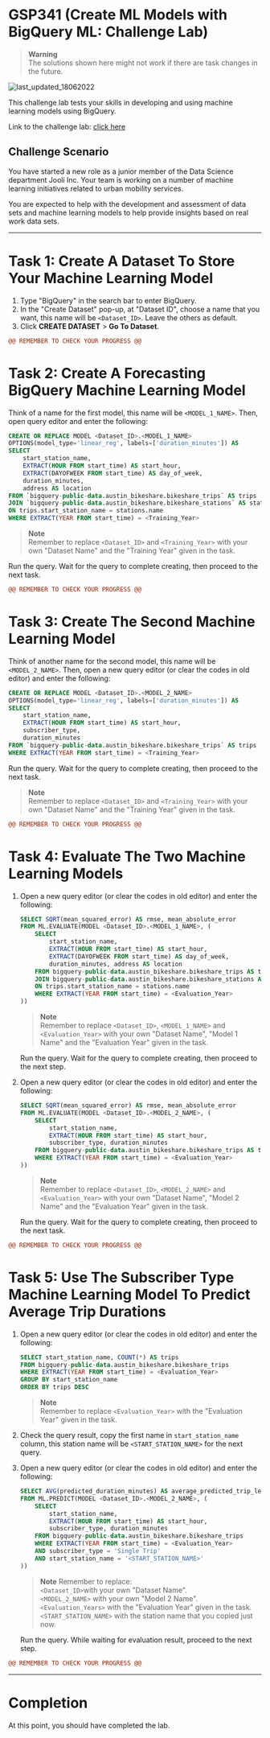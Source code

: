 # GSP341 (Create ML Models with BigQuery ML: Challenge Lab)

<!-- Disclaimer Section -->
> **Warning**
> <br>The solutions shown here might not work if there are task changes in the future.

![last_updated_18062022](https://img.shields.io/badge/last%20updated-18%20June%202022-red)

<!-- Lab Description With Link -->
This challenge lab tests your skills in developing and using machine learning models using BigQuery.

Link to the challenge lab: [click here](https://www.cloudskillsboost.google/focuses/14294?parent=catalog)

## Challenge Scenario 

You have started a new role as a junior member of the Data Science department Jooli Inc. Your team is working on a number of machine learning initiatives related to urban mobility services. 

You are expected to help with the development and assessment of data sets and machine learning models to help provide insights based on real work data sets.

---

<!-- Task and Solution -->
# Task 1: Create A Dataset To Store Your Machine Learning Model

1. Type "BigQuery" in the search bar to enter BigQuery. 
2. In the "Create Dataset" pop-up, at "Dataset ID", choose a name that you want, this name will be `<Dataset_ID>`. Leave the others as default.
3. Click **CREATE DATASET** > **Go To Dataset**.

```diff
@@ REMEMBER TO CHECK YOUR PROGRESS @@
```

# Task 2: Create A Forecasting BigQuery Machine Learning Model

Think of a name for the first model, this name will be `<MODEL_1_NAME>`. Then, open query editor and enter the following:

```sql
CREATE OR REPLACE MODEL <Dataset_ID>.<MODEL_1_NAME>
OPTIONS(model_type='linear_reg', labels=['duration_minutes']) AS
SELECT
    start_station_name,
    EXTRACT(HOUR FROM start_time) AS start_hour,
    EXTRACT(DAYOFWEEK FROM start_time) AS day_of_week,
    duration_minutes,
    address AS location
FROM `bigquery-public-data.austin_bikeshare.bikeshare_trips` AS trips
JOIN `bigquery-public-data.austin_bikeshare.bikeshare_stations` AS stations
ON trips.start_station_name = stations.name
WHERE EXTRACT(YEAR FROM start_time) = <Training_Year>
```

> **Note**
> <br>Remember to replace `<Dataset_ID>` and `<Training_Year>` with your own "Dataset Name" and the "Training Year" given in the task.

Run the query. Wait for the query to complete creating, then proceed to the next task.

```diff
@@ REMEMBER TO CHECK YOUR PROGRESS @@
```

# Task 3: Create The Second Machine Learning Model

Think of another name for the second model, this name will be `<MODEL_2_NAME>`. Then, open a new query editor (or clear the codes in old editor) and enter the following:

```sql
CREATE OR REPLACE MODEL <Dataset_ID>.<MODEL_2_NAME>
OPTIONS(model_type='linear_reg', labels=['duration_minutes']) AS
SELECT
    start_station_name,
    EXTRACT(HOUR FROM start_time) AS start_hour,
    subscriber_type,
    duration_minutes
FROM `bigquery-public-data.austin_bikeshare.bikeshare_trips` AS trips
WHERE EXTRACT(YEAR FROM start_time) = <Training_Year>
```

Run the query. Wait for the query to complete creating, then proceed to the next task.

> **Note**
> <br>Remember to replace `<Dataset_ID>` and `<Training_Year>` with your own "Dataset Name" and the "Training Year" given in the task.

```diff
@@ REMEMBER TO CHECK YOUR PROGRESS @@
```

# Task 4: Evaluate The Two Machine Learning Models

1. Open a new query editor (or clear the codes in old editor) and enter the following:

    ```sql
    SELECT SQRT(mean_squared_error) AS rmse, mean_absolute_error
    FROM ML.EVALUATE(MODEL <Dataset_ID>.<MODEL_1_NAME>, (
        SELECT
            start_station_name,
            EXTRACT(HOUR FROM start_time) AS start_hour,
            EXTRACT(DAYOFWEEK FROM start_time) AS day_of_week,
            duration_minutes, address AS location
        FROM bigquery-public-data.austin_bikeshare.bikeshare_trips AS trips
        JOIN bigquery-public-data.austin_bikeshare.bikeshare_stations AS stations
        ON trips.start_station_name = stations.name
        WHERE EXTRACT(YEAR FROM start_time) = <Evaluation_Year>
    ))
    ```

    > **Note**
    > <br>Remember to replace `<Dataset_ID>`, `<MODEL_1_NAME>` and `<Evaluation_Year>` with your own "Dataset Name", "Model 1 Name" and the "Evaluation Year" given in the task.

    Run the query. Wait for the query to complete creating, then proceed to the next step.

2. Open a new query editor (or clear the codes in old editor) and enter the following:

    ```sql
    SELECT SQRT(mean_squared_error) AS rmse, mean_absolute_error
    FROM ML.EVALUATE(MODEL <Dataset_ID>.<MODEL_2_NAME>, (
        SELECT
            start_station_name,
            EXTRACT(HOUR FROM start_time) AS start_hour,
            subscriber_type, duration_minutes
        FROM bigquery-public-data.austin_bikeshare.bikeshare_trips AS trips
        WHERE EXTRACT(YEAR FROM start_time) = <Evaluation_Year>
    ))
    ```

    > **Note**
    > <br>Remember to replace `<Dataset_ID>`, `<MODEL_2_NAME>` and `<Evaluation_Year>` with your own "Dataset Name", "Model 2 Name" and the "Evaluation Year" given in the task.

    Run the query. Wait for the query to complete creating, then proceed to the next task.

```diff
@@ REMEMBER TO CHECK YOUR PROGRESS @@
```

# Task 5: Use The Subscriber Type Machine Learning Model To Predict Average Trip Durations

1. Open a new query editor (or clear the codes in old editor) and enter the following:

    ```sql
    SELECT start_station_name, COUNT(*) AS trips
    FROM bigquery-public-data.austin_bikeshare.bikeshare_trips
    WHERE EXTRACT(YEAR FROM start_time) = <Evaluation_Year>
    GROUP BY start_station_name
    ORDER BY trips DESC
    ```
    > **Note**
    > <br>Remember to replace `<Evaluation_Year>` with the "Evaluation Year" given in the task.

2. Check the query result, copy the first name in `start_station_name` column, this station name will be `<START_STATION_NAME>` for the next query.
3. Open a new query editor (or clear the codes in old editor) and enter the following:

    ```sql
    SELECT AVG(predicted_duration_minutes) AS average_predicted_trip_length
    FROM ML.PREDICT(MODEL <Dataset_ID>.<MODEL_2_NAME>, (
        SELECT
            start_station_name,
            EXTRACT(HOUR FROM start_time) AS start_hour,
            subscriber_type, duration_minutes
        FROM bigquery-public-data.austin_bikeshare.bikeshare_trips
        WHERE EXTRACT(YEAR FROM start_time) = <Evaluation_Year>
        AND subscriber_type = 'Single Trip'
        AND start_station_name = '<START_STATION_NAME>'
    ))
    ```

    > **Note** Remember to replace:
    > <br>`<Dataset_ID>`with your own "Dataset Name".
    > <br>`<MODEL_2_NAME>` with your own "Model 2 Name".
    > <br>`<Evaluation_Years>` with the "Evaluation Year" given in the task.
    > <br>`<START_STATION_NAME>` with the station name that you copied just now.

    Run the query. While waiting for evaluation result, proceed to the next step.

```diff
@@ REMEMBER TO CHECK YOUR PROGRESS @@
```

---

<!-- Completion Section -->
# Completion

At this point, you should have completed the lab.